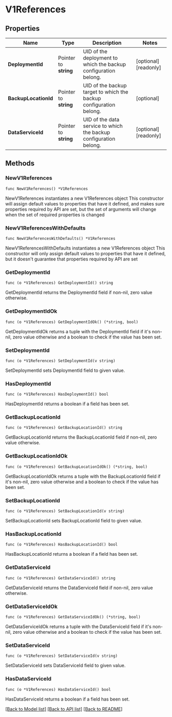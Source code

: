 # V1References

## Properties

Name | Type | Description | Notes
------------ | ------------- | ------------- | -------------
**DeploymentId** | Pointer to **string** | UID of the deployment to which the backup configuration belong. | [optional] [readonly] 
**BackupLocationId** | Pointer to **string** | UID of the backup target to which the backup configuration belong. | [optional] 
**DataServiceId** | Pointer to **string** | UID of the data service to which the backup configuration belong. | [optional] [readonly] 

## Methods

### NewV1References

`func NewV1References() *V1References`

NewV1References instantiates a new V1References object
This constructor will assign default values to properties that have it defined,
and makes sure properties required by API are set, but the set of arguments
will change when the set of required properties is changed

### NewV1ReferencesWithDefaults

`func NewV1ReferencesWithDefaults() *V1References`

NewV1ReferencesWithDefaults instantiates a new V1References object
This constructor will only assign default values to properties that have it defined,
but it doesn't guarantee that properties required by API are set

### GetDeploymentId

`func (o *V1References) GetDeploymentId() string`

GetDeploymentId returns the DeploymentId field if non-nil, zero value otherwise.

### GetDeploymentIdOk

`func (o *V1References) GetDeploymentIdOk() (*string, bool)`

GetDeploymentIdOk returns a tuple with the DeploymentId field if it's non-nil, zero value otherwise
and a boolean to check if the value has been set.

### SetDeploymentId

`func (o *V1References) SetDeploymentId(v string)`

SetDeploymentId sets DeploymentId field to given value.

### HasDeploymentId

`func (o *V1References) HasDeploymentId() bool`

HasDeploymentId returns a boolean if a field has been set.

### GetBackupLocationId

`func (o *V1References) GetBackupLocationId() string`

GetBackupLocationId returns the BackupLocationId field if non-nil, zero value otherwise.

### GetBackupLocationIdOk

`func (o *V1References) GetBackupLocationIdOk() (*string, bool)`

GetBackupLocationIdOk returns a tuple with the BackupLocationId field if it's non-nil, zero value otherwise
and a boolean to check if the value has been set.

### SetBackupLocationId

`func (o *V1References) SetBackupLocationId(v string)`

SetBackupLocationId sets BackupLocationId field to given value.

### HasBackupLocationId

`func (o *V1References) HasBackupLocationId() bool`

HasBackupLocationId returns a boolean if a field has been set.

### GetDataServiceId

`func (o *V1References) GetDataServiceId() string`

GetDataServiceId returns the DataServiceId field if non-nil, zero value otherwise.

### GetDataServiceIdOk

`func (o *V1References) GetDataServiceIdOk() (*string, bool)`

GetDataServiceIdOk returns a tuple with the DataServiceId field if it's non-nil, zero value otherwise
and a boolean to check if the value has been set.

### SetDataServiceId

`func (o *V1References) SetDataServiceId(v string)`

SetDataServiceId sets DataServiceId field to given value.

### HasDataServiceId

`func (o *V1References) HasDataServiceId() bool`

HasDataServiceId returns a boolean if a field has been set.


[[Back to Model list]](../README.md#documentation-for-models) [[Back to API list]](../README.md#documentation-for-api-endpoints) [[Back to README]](../README.md)


